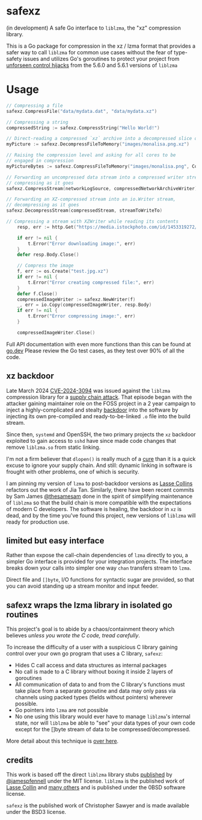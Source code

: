 # safexz

(in development) A safe Go interface to `liblzma`, the "xz" compression library.

This is a Go package for compression in the xz / lzma format that provides a safer way to call `liblzma` for common use cases without the fear of type-safety issues and utilizes Go's goroutines to protect your project from [unforseen control hijacks](https://research.swtch.com/xz-timeline) from the 5.6.0 and 5.6.1 versions of `liblzma`

# Usage

```go
// Compressing a file
safexz.CompressFile("data/mydata.dat", "data/mydata.xz")

// Compressing a string
compressedString := safexz.CompressString("Hello World!")

// Direct-reading a compressed `xz` archive into a decompressed slice of bytes
myPicture := safexz.DecompressFileToMemory("images/monalisa.png.xz")

// Raising the compression level and asking for all cores to be
// engaged in compression
myPictureBytes := safexz.CompressFileToMemory("images/monalisa.png", CompressionFullPowerBetter)

// Forwarding an uncompressed data stream into a compressed writer stream,
// compressing as it goes
safexz.CompressStream(networkLogSource, compressedNetworkArchiveWriter)

// Forwarding an XZ-compressed stream into an io.Writer stream,
// decompressing as it goes
safexz.DecompressStream(compressedStream, streamToWriteTo)

// Compressing a stream with XZWriter while reading its contents
	resp, err := http.Get("https://media.istockphoto.com/id/1453319272/photo/columbus-ohio-usa-skyline-on-the-scioto-river.jpg?s=2048x2048&w=is&k=20&c=tgQ4HAX-dX7A1XTanxHMrkFOg5Fpa2kW87m96JKLcUM=")

	if err != nil {
		t.Error("Error downloading image:", err)
	}
	defer resp.Body.Close()

	// Compress the image
	f, err := os.Create("test.jpg.xz")
	if err != nil {
		t.Error("Error creating compressed file:", err)
	}
	defer f.Close()
	compressedImageWriter := safexz.NewWriter(f)
	_, err = io.Copy(compressedImageWriter, resp.Body)
	if err != nil {
		t.Error("Error compressing image:", err)
	}

	compressedImageWriter.Close()
```

Full API documentation with even more functions than this can be found at [go.dev](https://pkg.go.dev/github.com/christoofar/safexz#pkg-functions)   Please review the Go test cases, as they test over 90% of all the code.

## xz backdoor

Late March 2024 [CVE-2024-3094](https://research.swtch.com/xz-timeline) was issued against the `liblzma` compression library for a [supply chain attack](https://www.crowdstrike.com/cybersecurity-101/cyberattacks/supply-chain-attacks/). That episode began with the attacker gaining maintainer role on the FOSS project in a 2 year campaign to inject a highly-complicated and stealty [backdoor](<https://en.wikipedia.org/wiki/Backdoor_(computing)>) into the software by injecting its own pre-compiled and ready-to-be-linked `.o` file into the build stream.

Since then, `systemd` and OpenSSH, the two primary projects the `xz` backdoor exploited to gain access to `sshd` have since made code changes that remove `liblzma.so` from static linking.

I'm not a firm believer that `dlopen()` is really much of a [cure](https://github.com/golang/go/issues/58548) than it is a quick excuse to ignore your supply chain. And still: dynamic linking in software is frought with other problems, one of which is security.

I am pinning my version of `lzma` to post-backdoor versions as [Lasse Collins](https://tukaani.org/contact.html) refactors out the work of Jia Tan. Similarly, there have been recent commits by Sam James [@thesamesam](https://github.com/thesamesam) done in the spirit of simplifying maintenance of `liblzma` so that the build chain is more compatible with the expectations of modern C developers. The software is healing, the backdoor in `xz` is dead, and by the time you've found this project, new versions of `liblzma` will ready for production use.

## limited but easy interface

Rather than expose the call-chain dependencies of `lzma` directly to you, a simpler Go interface is provided for your integration projects. The interface breaks down your calls into simpler one way `chan` transfers stream to `lzma`.

Direct file and `[]byte`, I/O functions for syntactic sugar are provided, so that you can avoid standing up a stream monitor and input feeder.

## safexz wraps the lzma library in isolated go routines

This project's goal is to abide by a chaos/containment theory which believes _unless you wrote the C code, tread carefully_.

To increase the difficulty of a user with a suspicious C library gaining control over your own go program that uses a C library, `safexz`:

- Hides C call access and data structures as internal packages
- No call is made to a C library without boxing it inside 2 layers of goroutines
- All communication of data to and from the C library's functions must take place from a separate goroutine and data may only pass via channels using packed types (fields without pointers) wherever possible.
- Go pointers into `lzma` are not possible
- No one using this library would ever have to manage `liblzma`'s internal state, nor will `liblzma` be able to "see" your data types of your own code except for the []byte stream of data to be compressed/decompressed.

More detail about this technique is [over here](https://gist.github.com/christoofar/880b4bcf3018f4681bb71bfdf1c16a6a).

## credits

This work is based off the direct `liblzma` library stubs [published](https://github.com/jamespfennell/xz) by [@jamespfennell](https://github.com/jamespfennell/xz) under the MIT license. `liblzma` is the published work of [Lasse Collin](https://git.tukaani.org/?p=xz.git;a=blob_plain;f=AUTHORS;hb=fcbd0d199933a69713cb293cbd7409a757d854cd) and [many others](https://git.tukaani.org/?p=xz.git;a=blob;f=THANKS;h=7d2d4fe82ad8ab14161d1bacd8ef3437fe51634d;hb=fcbd0d199933a69713cb293cbd7409a757d854cd) and is published under the 0BSD software license.

`safexz` is the published work of Christopher Sawyer and is made available under the BSD3 license.
